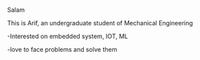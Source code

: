 Salam

This is Arif, an undergraduate student of Mechanical Engineering

-Interested on embedded system, IOT, ML

-love to face problems and solve them

<!---
Ariful17/Ariful17 is a ✨ special ✨ repository because its `README.md` (this file) appears on your GitHub profile.
You can click the Preview link to take a look at your changes.
--->
